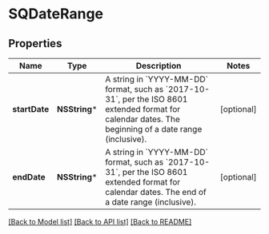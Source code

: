 # SQDateRange

## Properties
Name | Type | Description | Notes
------------ | ------------- | ------------- | -------------
**startDate** | **NSString*** | A string in &#x60;YYYY-MM-DD&#x60; format, such as &#x60;2017-10-31&#x60;, per the ISO 8601 extended format for calendar dates. The beginning of a date range (inclusive). | [optional] 
**endDate** | **NSString*** | A string in &#x60;YYYY-MM-DD&#x60; format, such as &#x60;2017-10-31&#x60;, per the ISO 8601 extended format for calendar dates. The end of a date range (inclusive). | [optional] 

[[Back to Model list]](../README.md#documentation-for-models) [[Back to API list]](../README.md#documentation-for-api-endpoints) [[Back to README]](../README.md)


